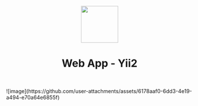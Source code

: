 <p align="center">
    <a href="https://github.com/yiisoft" target="_blank">
        <img src="https://avatars0.githubusercontent.com/u/993323" height="100px">
    </a>
    <h1 align="center">Web App - Yii2 </h1>
    <br>
</p>
![image](https://github.com/user-attachments/assets/6178aaf0-6dd3-4e19-a494-e70a64e6855f)

 
